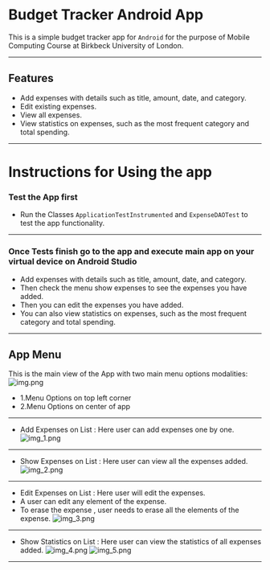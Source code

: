 # Budget Tracker Android App
This is a simple budget tracker app for `Android` for the purpose of Mobile Computing Course at 
Birkbeck University of London. 
***
## Features
- Add expenses with details such as title, amount, date, and category.
- Edit existing expenses.
- View all expenses.
- View statistics on expenses, such as the most frequent category and total spending.
***
# Instructions for Using the app 
### Test the App first
- Run the Classes `ApplicationTestInstrumented` and `ExpenseDAOTest` to test the app functionality.
***
### Once Tests finish go to the app and execute main app on your virtual device on Android Studio
- Add expenses with details such as title, amount, date, and category.
- Then check the menu show expenses to see the expenses you have added.
- Then you can edit the expenses you have added.
- You can also view statistics on expenses, such as the most frequent category and total spending.
***
## App Menu
This is the main view of the App with two main menu options modalities:
![img.png](img.png)
- 1.Menu Options on top left corner
- 2.Menu Options on center of app
***
- Add Expenses on List : Here user can add expenses one by one.
![img_1.png](img_1.png)
***
- Show Expenses on List : Here user can view all the expenses added.
![img_2.png](img_2.png)
***
- Edit Expenses on List : Here user will edit the expenses.
- A user can edit any element of the expense.
- To erase the expense , user needs to erase all the elements of the expense.
![img_3.png](img_3.png)
***
- Show Statistics on List : Here user can view the statistics of all expenses added.
![img_4.png](img_4.png)
![img_5.png](img_5.png)
***


